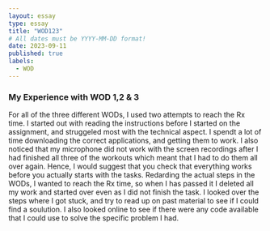 ```yaml
---
layout: essay
type: essay
title: "WOD123"
# All dates must be YYYY-MM-DD format!
date: 2023-09-11
published: true
labels:
  - WOD
---
```


### My Experience with WOD 1,2 & 3

For all of the three different WODs, I used two attempts to reach the Rx time. I started out with reading the instructions before I started on the assignment, and struggeled most with the technical aspect. I spendt a lot of time downloading the correct applications, and getting them to work. I also noticed that my microphone did not work with the screen recordings after I had finished all three of the workouts which meant that I had to do them all over again. Hence, I would suggest that you check that everything works before you actually starts with the tasks.
Redarding the actual steps in the WODs, I wanted to reach the Rx time, so when I has passed it I deleted all my work and started over even as I did not finish the task. I looked over the steps where I got stuck, and try to read up on past material to see if I could find a soulution. I also looked online to see if there were any code available that I could use to solve the specific problem I had.

